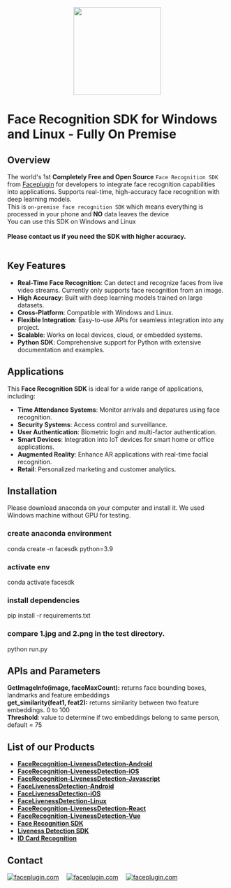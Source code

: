 <div align="center">
<img alt="" src="https://github.com/Faceplugin-ltd/FaceRecognition-Javascript/assets/160750757/657130a9-50f2-486d-b6d5-b78bcec5e6e2.png" width=200/>
</div>

# Face Recognition SDK for Windows and Linux - Fully On Premise
## Overview
The world's 1st **Completely Free and Open Source** `Face Recognition SDK` from [Faceplugin](https://faceplugin.com/) for developers to integrate face recognition capabilities into applications. Supports real-time, high-accuracy face recognition with deep learning models.
<br>This is `on-premise face recognition SDK` which means everything is processed in your phone and **NO** data leaves the device
<br>You can use this SDK on Windows and Linux
<br><br>**Please contact us if you need the SDK with higher accuracy.**
<br></br>

## Key Features
- **Real-Time Face Recognition**: Can detect and recognize faces from live video streams. Currently only supports face recognition from an image.
- **High Accuracy**: Built with deep learning models trained on large datasets.
- **Cross-Platform**: Compatible with Windows and Linux.
- **Flexible Integration**: Easy-to-use APIs for seamless integration into any project.
- **Scalable**: Works on local devices, cloud, or embedded systems.
- **Python SDK**: Comprehensive support for Python with extensive documentation and examples.

## Applications
This **Face Recognition SDK** is ideal for a wide range of applications, including:
- **Time Attendance Systems**: Monitor arrivals and depatures using face recognition.
- **Security Systems**: Access control and surveillance.
- **User Authentication**: Biometric login and multi-factor authentication.
- **Smart Devices**: Integration into IoT devices for smart home or office applications.
- **Augmented Reality**: Enhance AR applications with real-time facial recognition.
- **Retail**: Personalized marketing and customer analytics.

## Installation
Please download anaconda on your computer and install it.
We used Windows machine without GPU for testing.

### create anaconda environment 
conda create -n facesdk python=3.9

### activate env
conda activate facesdk

### install dependencies
pip install -r requirements.txt

### compare 1.jpg and 2.png in the test directory.
python run.py

## APIs and Parameters

**GetImageInfo(image, faceMaxCount):** returns face bounding boxes, landmarks and feature embeddings<br>
**get_similarity(feat1, feat2):** returns similarity between two feature embeddings. 0 to 100<br>
**Threshold**: value to determine if two embeddings belong to same person, default = 75


## List of our Products

* **[FaceRecognition-LivenessDetection-Android](https://github.com/Faceplugin-ltd/FaceRecognition-Android)**
* **[FaceRecognition-LivenessDetection-iOS](https://github.com/Faceplugin-ltd/FaceRecognition-iOS)**
* **[FaceRecognition-LivenessDetection-Javascript](https://github.com/Faceplugin-ltd/FaceRecognition-LivenessDetection-Javascript)**
* **[FaceLivenessDetection-Android](https://github.com/Faceplugin-ltd/FaceLivenessDetection-Android)**
* **[FaceLivenessDetection-iOS](https://github.com/Faceplugin-ltd/FaceLivenessDetection-iOS)**
* **[FaceLivenessDetection-Linux](https://github.com/Faceplugin-ltd/FaceLivenessDetection-Linux)**
* **[FaceRecognition-LivenessDetection-React](https://github.com/Faceplugin-ltd/FaceRecognition-LivenessDetection-React)**
* **[FaceRecognition-LivenessDetection-Vue](https://github.com/Faceplugin-ltd/FaceRecognition-LivenessDetection-Vue)**
* **[Face Recognition SDK](https://github.com/Faceplugin-ltd/Face-Recognition-SDK)**
* **[Liveness Detection SDK](https://github.com/Faceplugin-ltd/Face-Liveness-Detection-SDK)**
* **[ID Card Recognition](https://github.com/Faceplugin-ltd/ID-Card-Recognition)**

## Contact
<div align="left">
<a target="_blank" href="mailto:info@faceplugin.com"><img src="https://img.shields.io/badge/email-info@faceplugin.com-blue.svg?logo=gmail " alt="faceplugin.com"></a>&emsp;
<a target="_blank" href="https://t.me/faceplugin"><img src="https://img.shields.io/badge/telegram-@faceplugin-blue.svg?logo=telegram " alt="faceplugin.com"></a>&emsp;
<a target="_blank" href="https://wa.me/+14422295661"><img src="https://img.shields.io/badge/whatsapp-faceplugin-blue.svg?logo=whatsapp " alt="faceplugin.com"></a>
</div>
